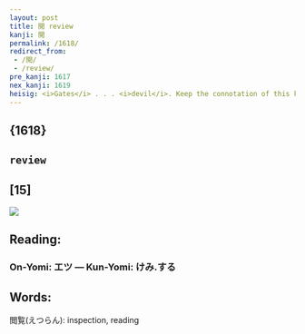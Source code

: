 ```yaml
---
layout: post
title: 閲 review
kanji: 閲
permalink: /1618/
redirect_from:
 - /閲/
 - /review/
pre_kanji: 1617
nex_kanji: 1619
heisig: <i>Gates</i> . . . <i>devil</i>. Keep the connotation of this key word distinct from those of <i>inspection</i> (Frame 1174), <i>revise</i> (Frame 362), and <i>perusal</i> (Frame 919).
---
```


## {1618}

## `review`

## [15]

<div class="stroke"><img src="E996B2.png" /></div>

## Reading:

### On-Yomi: エツ &mdash; Kun-Yomi: けみ.する

## Words:

閲覧(えつらん): inspection, reading
